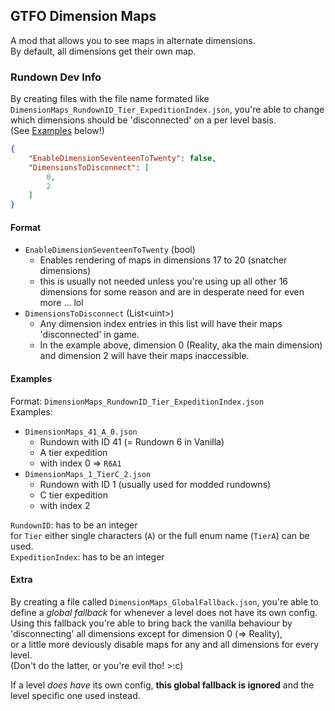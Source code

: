 ## GTFO Dimension Maps

A mod that allows you to see maps in alternate dimensions.  
By default, all dimensions get their own map.

### Rundown Dev Info

By creating files with the file name formated like `DimensionMaps_RundownID_Tier_ExpeditionIndex.json`, you're able to change which dimensions should be 'disconnected' on a per level basis.  
(See [Examples](#Examples) below!)

```json
{
    "EnableDimensionSeventeenToTwenty": false,
    "DimensionsToDisconnect": [
        0,
        2
    ]
}
```
#### Format

* `EnableDimensionSeventeenToTwenty` (bool)
  * Enables rendering of maps in dimensions 17 to 20 (snatcher dimensions)  
  * this is usually not needed unless you're using up all other 16 dimensions for some reason and are in desperate need for even more ... lol
* `DimensionsToDisconnect` (List&lt;uint&gt;)
  * Any dimension index entries in this list will have their maps 'disconnected' in game.
  * In the example above, dimension 0 (Reality, aka the main dimension) and dimension 2 will have their maps inaccessible.

#### Examples

Format: `DimensionMaps_RundownID_Tier_ExpeditionIndex.json`  
Examples:
* `DimensionMaps_41_A_0.json`
  * Rundown with ID 41 (= Rundown 6 in Vanilla)
  * A tier expedition
  * with index 0 => `R6A1`
* `DimensionMaps_1_TierC_2.json`
  * Rundown with ID 1 (usually used for modded rundowns)
  * C tier expedition
  * with index 2

`RundownID`: has to be an integer  
for `Tier` either single characters (`A`) or the full enum name (`TierA`) can be used.  
`ExpeditionIndex`: has to be an integer

#### Extra

By creating a file called `DimensionMaps_GlobalFallback.json`, you're able to define a *global fallback* for whenever a level does not have its own config.  
Using this fallback you're able to bring back the vanilla behaviour by 'disconnecting' all dimensions except for dimension 0 (=> Reality),  
or a little more deviously disable maps for any and all dimensions for every level.  
(Don't do the latter, or you're evil tho! >:c)

If a level *does have* its own config, **this global fallback is ignored** and the level specific one used instead.